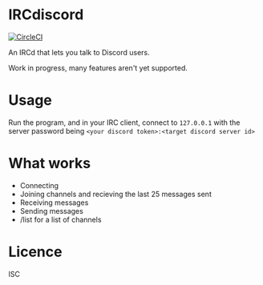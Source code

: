 # IRCdiscord

[![CircleCI](https://circleci.com/gh/tadeokondrak/IRCdiscord/tree/master.svg?style=svg)](https://circleci.com/gh/tadeokondrak/IRCdiscord/tree/master)

An IRCd that lets you talk to Discord users.

Work in progress, many features aren't yet supported.

# Usage

Run the program, and in your IRC client, connect to `127.0.0.1` with the server password being `<your discord token>:<target discord server id>`

# What works

- Connecting
- Joining channels and recieving the last 25 messages sent
- Receiving messages
- Sending messages
- /list for a list of channels

# Licence

ISC
